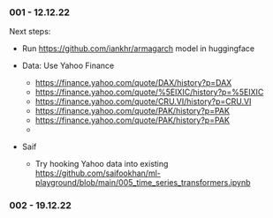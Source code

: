 ### 001 - 12.12.22

Next steps: 
- Run https://github.com/iankhr/armagarch model in huggingface 
- Data: Use Yahoo Finance 
    - https://finance.yahoo.com/quote/DAX/history?p=DAX
    - https://finance.yahoo.com/quote/%5EIXIC/history?p=%5EIXIC
    - https://finance.yahoo.com/quote/CRU.VI/history?p=CRU.VI
    - https://finance.yahoo.com/quote/PAK/history?p=PAK
    - https://finance.yahoo.com/quote/PAK/history?p=PAK
    - 

- Saif
    - Try hooking Yahoo data into existing https://github.com/saifookhan/ml-playground/blob/main/005_time_series_transformers.ipynb

### 002 - 19.12.22
